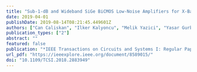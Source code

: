 ```yaml
---
title: "Sub-1-dB and Wideband SiGe BiCMOS Low-Noise Amplifiers for X-Band Applications"
date: 2019-04-01
publishDate: 2019-08-14T08:21:45.449601Z
authors: ["Can Caliskan", "Ilker Kalyoncu", "Melik Yazici", "Yasar Gurbuz"]
publication_types: ["2"]
abstract: ""
featured: false
publication: "*IEEE Transactions on Circuits and Systems I: Regular Papers*"
url_pdf: "https://ieeexplore.ieee.org/document/8589015/"
doi: "10.1109/TCSI.2018.2883949"
---
```


